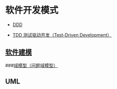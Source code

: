 # 软件开发模式

* [DDD](DDD/README.md)

* [TDD 测试驱动开发（Test-Driven Development）](TDD/README.md)

## [软件建模](modeling/README.md)
###[域模型（问题域模型）](modeling/ProblemSpace-Model.md)

 
## UML
